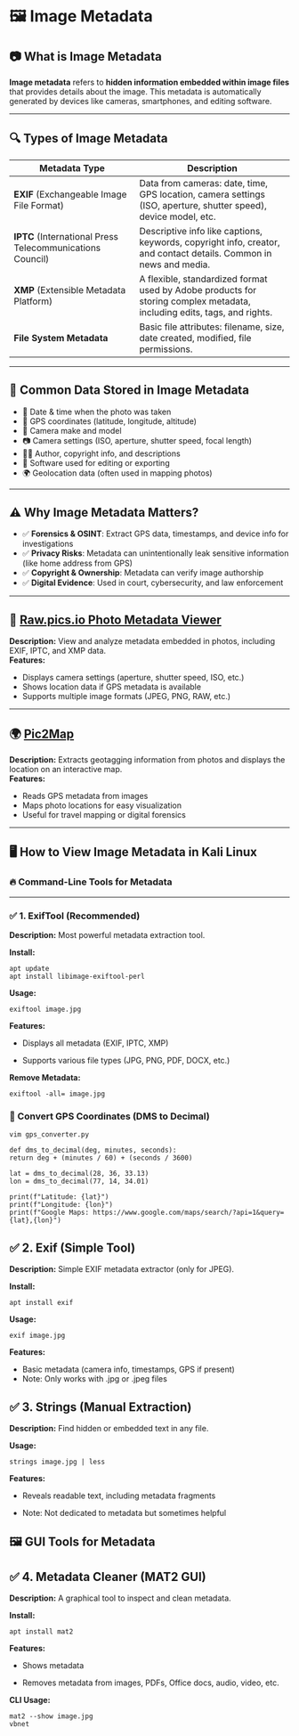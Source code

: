 # 🖼️ Image Metadata

## 📷 What is Image Metadata

**Image metadata** refers to **hidden information embedded within image files** that provides details about the image. This metadata is automatically generated by devices like cameras, smartphones, and editing software.

---

## 🔍 Types of Image Metadata

| Metadata Type | Description |
|---------------|-------------|
| **EXIF** (Exchangeable Image File Format) | Data from cameras: date, time, GPS location, camera settings (ISO, aperture, shutter speed), device model, etc. |
| **IPTC** (International Press Telecommunications Council) | Descriptive info like captions, keywords, copyright info, creator, and contact details. Common in news and media. |
| **XMP** (Extensible Metadata Platform) | A flexible, standardized format used by Adobe products for storing complex metadata, including edits, tags, and rights. |
| **File System Metadata** | Basic file attributes: filename, size, date created, modified, file permissions. |

---

## 🔴 Common Data Stored in Image Metadata

- 📅 Date & time when the photo was taken  
- 📍 GPS coordinates (latitude, longitude, altitude)  
- 📸 Camera make and model  
- 📷 Camera settings (ISO, aperture, shutter speed, focal length)  
- 🧑‍🎨 Author, copyright info, and descriptions  
- 🧰 Software used for editing or exporting  
- 🌍 Geolocation data (often used in mapping photos)

---

## ⚠️ Why Image Metadata Matters?

- ✅ **Forensics & OSINT**: Extract GPS data, timestamps, and device info for investigations  
- ✅ **Privacy Risks**: Metadata can unintentionally leak sensitive information (like home address from GPS)  
- ✅ **Copyright & Ownership**: Metadata can verify image authorship  
- ✅ **Digital Evidence**: Used in court, cybersecurity, and law enforcement

---

## 🔗 [Raw.pics.io Photo Metadata Viewer](https://raw.pics.io/photo-metadata-viewer/)

**Description:** View and analyze metadata embedded in photos, including EXIF, IPTC, and XMP data.  
**Features:**
- Displays camera settings (aperture, shutter speed, ISO, etc.)  
- Shows location data if GPS metadata is available  
- Supports multiple image formats (JPEG, PNG, RAW, etc.)

---

## 🌍 [Pic2Map](https://www.pic2map.com/)

**Description:** Extracts geotagging information from photos and displays the location on an interactive map.  
**Features:**
- Reads GPS metadata from images  
- Maps photo locations for easy visualization  
- Useful for travel mapping or digital forensics

---

## 🖥️ How to View Image Metadata in Kali Linux

### 🔥 Command-Line Tools for Metadata

---

### ✅ 1. ExifTool (Recommended)

**Description:** Most powerful metadata extraction tool.

**Install:**

    apt update
    apt install libimage-exiftool-perl

**Usage:**

    exiftool image.jpg

**Features:**

- Displays all metadata (EXIF, IPTC, XMP)

- Supports various file types (JPG, PNG, PDF, DOCX, etc.)

**Remove Metadata:**

    exiftool -all= image.jpg

### 🔄 Convert GPS Coordinates (DMS to Decimal)

    vim gps_converter.py

    def dms_to_decimal(deg, minutes, seconds):
    return deg + (minutes / 60) + (seconds / 3600)

    lat = dms_to_decimal(28, 36, 33.13)
    lon = dms_to_decimal(77, 14, 34.01)

    print(f"Latitude: {lat}")
    print(f"Longitude: {lon}")
    print(f"Google Maps: https://www.google.com/maps/search/?api=1&query={lat},{lon}")

## ✅ 2. Exif (Simple Tool)
**Description:** Simple EXIF metadata extractor (only for JPEG).

**Install:**

    apt install exif

**Usage:**

    exif image.jpg

**Features:**

- Basic metadata (camera info, timestamps, GPS if present)
- Note: Only works with .jpg or .jpeg files

## ✅ 3. Strings (Manual Extraction)
**Description:** Find hidden or embedded text in any file.

**Usage:**

    strings image.jpg | less

**Features:**

- Reveals readable text, including metadata fragments

- Note: Not dedicated to metadata but sometimes helpful

## 🖼️ GUI Tools for Metadata
## ✅ 4. Metadata Cleaner (MAT2 GUI)
**Description:** A graphical tool to inspect and clean metadata.

**Install:**

    apt install mat2

**Features:**

- Shows metadata

- Removes metadata from images, PDFs, Office docs, audio, video, etc.

**CLI Usage:**

    mat2 --show image.jpg
    vbnet

